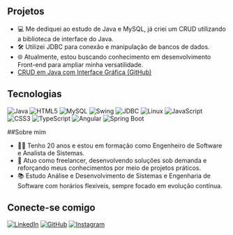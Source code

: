 ## Projetos
- 💻 Me dediquei ao estudo de Java e MySQL, já criei um CRUD utilizando a biblioteca de interface do Java.
- 🛠️ Utilizei JDBC para conexão e manipulação de bancos de dados.
- 🌐 Atualmente, estou buscando conhecimento em desenvolvimento Front-end para ampliar minha versatilidade.
-  [CRUD em Java com Interface Gráfica (GitHub)](https://github.com/Jorge-Junior7/crud-app)

## Tecnologias
![Java](https://img.shields.io/badge/Java-000?style=for-the-badge&logo=java)
![HTML5](https://img.shields.io/badge/HTML5-E34F26?style=for-the-badge&logo=html5&logoColor=white)
![MySQL](https://img.shields.io/badge/MySQL-00000F?style=for-the-badge&logo=mysql&logoColor=white)
![Swing](https://img.shields.io/badge/Swing-589636?style=for-the-badge&logo=java&logoColor=white)
![JDBC](https://img.shields.io/badge/JDBC-007396?style=for-the-badge&logoColor=white)
![Linux](https://img.shields.io/badge/Linux-000?style=for-the-badge&logo=linux&logoColor=FCC624)
![JavaScript](https://img.shields.io/badge/JavaScript-F7DF1E?style=for-the-badge&logo=javascript&logoColor=black)
![CSS3](https://img.shields.io/badge/CSS3-1572B6?style=for-the-badge&logo=css3&logoColor=white)
![TypeScript](https://img.shields.io/badge/TypeScript-007ACC?style=for-the-badge&logo=typescript&logoColor=white)
![Angular](https://img.shields.io/badge/Angular-DD0031?style=for-the-badge&logo=angular&logoColor=white)
![Spring Boot](https://img.shields.io/badge/Spring_Boot-6DB33F?style=for-the-badge&logo=spring&logoColor=white)

##Sobre mim
- 👨‍💻 Tenho 20 anos e estou em formação como Engenheiro de Software e Analista de Sistemas.
- 🎯 Atuo como freelancer, desenvolvendo soluções sob demanda e reforçando meus conhecimentos por meio de projetos práticos.
- 📚 Estudo Análise e Desenvolvimento de Sistemas e Engenharia de Software com horários flexíveis, sempre focado em evolução contínua.



## Conecte-se comigo
[![LinkedIn](https://img.shields.io/badge/LinkedIn-F1F0E8?style=for-the-badge&logo=linkedin&logoColor=0E76A8)](https://www.linkedin.com/in/jorge-j%C3%BAnior-dev/)
[![GitHub](https://img.shields.io/badge/GitHub-000?style=for-the-badge&logo=github&logoColor=white)](https://github.com/Jorge-Junior7)
[![Instagram](https://img.shields.io/badge/-Instagram-%23E4405F?style=for-the-badge&logo=instagram&logoColor=white)](https://www.instagram.com/juniorx.sz/)

